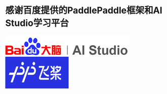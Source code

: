 # 感谢百度提供的PaddlePaddle框架和AI Studio学习平台

![img](https://github.com/Feng1909/PaddlePaddle_learning/blob/master/img/AI_studio.png)<img src="https://github.com/Feng1909/PaddlePaddle_learning/blob/master/img/Paddle1.jpg" width = "200" height = "100" alt="" align=center />

